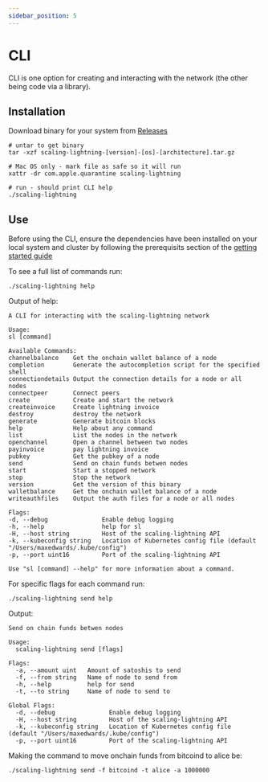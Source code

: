 ```yaml
---
sidebar_position: 5
---
```


# CLI

CLI is one option for creating and interacting with the network (the other being code via a library).

## Installation

Download binary for your system from [Releases](https://github.com/scaling-lightning/scaling-lightning/releases)

    # untar to get binary
    tar -xzf scaling-lightning-[version]-[os]-[architecture].tar.gz

    # Mac OS only - mark file as safe so it will run
    xattr -dr com.apple.quarantine scaling-lightning

    # run - should print CLI help
    ./scaling-lightning

## Use

Before using the CLI, ensure the dependencies have been installed on your local system and cluster by following the prerequisits section of the [getting started guide](/docs/getting-started)

To see a full list of commands run:

    ./scaling-lightning help

Output of help:

```shell
A CLI for interacting with the scaling-lightning network

Usage:
sl [command]

Available Commands:
channelbalance    Get the onchain wallet balance of a node
completion        Generate the autocompletion script for the specified shell
connectiondetails Output the connection details for a node or all nodes
connectpeer       Connect peers
create            Create and start the network
createinvoice     Create lightning invoice
destroy           destroy the network
generate          Generate bitcoin blocks
help              Help about any command
list              List the nodes in the network
openchannel       Open a channel between two nodes
payinvoice        pay lightning invoice
pubkey            Get the pubkey of a node
send              Send on chain funds betwen nodes
start             Start a stopped network
stop              Stop the network
version           Get the version of this binary
walletbalance     Get the onchain wallet balance of a node
writeauthfiles    Output the auth files for a node or all nodes

Flags:
-d, --debug               Enable debug logging
-h, --help                help for sl
-H, --host string         Host of the scaling-lightning API
-k, --kubeconfig string   Location of Kubernetes config file (default "/Users/maxedwards/.kube/config")
-p, --port uint16         Port of the scaling-lightning API

Use "sl [command] --help" for more information about a command.
```

For specific flags for each command run:

    ./scaling-lightning send help

Output:

```shell
Send on chain funds betwen nodes

Usage:
  scaling-lightning send [flags]

Flags:
  -a, --amount uint   Amount of satoshis to send
  -f, --from string   Name of node to send from
  -h, --help          help for send
  -t, --to string     Name of node to send to

Global Flags:
  -d, --debug               Enable debug logging
  -H, --host string         Host of the scaling-lightning API
  -k, --kubeconfig string   Location of Kubernetes config file (default "/Users/maxedwards/.kube/config")
  -p, --port uint16         Port of the scaling-lightning API
```

Making the command to move onchain funds from bitcoind to alice be:

    ./scaling-lightning send -f bitcoind -t alice -a 1000000
